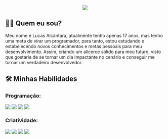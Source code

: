 <p align="center">
  <!-- Typing SVG by DenverCoder1 - https://github.com/DenverCoder1/readme-typing-svg -->
  <a href="https://github.com/DenverCoder1/readme-typing-svg">
    <img src="https://readme-typing-svg.demolab.com?font=Fira+Code&pause=1000&width=435&lines=Ol%C3%A1%2C+meu+nome+%C3%A9+Lucas+Alc%C3%A2ntara+%F0%9F%91%8B;Atualmente+estudante+de+programa%C3%A7%C3%A3o;Buscando+novos+conhecimentos!+%F0%9F%92%BB" /></a>
</p>


<h2>👦🏾 Quem eu sou?</h2>
<p>
    Meu nome é Lucas Alcântara, atualmente tenho apenas 17 anos, mas tenho uma meta de virar um programador, para tanto, estou estudando e estabelecendo novos conhecimentos e metas pessoais para meu desenvolvimento. Assim, criando um alicerce sólido para meu futuro, visto que gostaria de se tornar um dia impactante no cenário e conseguir me tornar um verdadeiro desenvolvedor.
</p>

<h2>🛠️ Minhas Habilidades</h2>
<h3>Programação:</h3>
<img src="https://img.shields.io/badge/HTML-239120?style=for-the-badge&logo=html5&logoColor=white">
<img src="https://img.shields.io/badge/CSS-239120?&style=for-the-badge&logo=css3&logoColor=white">
<img src="https://img.shields.io/badge/JavaScript-F7DF1E?style=for-the-badge&logo=javascript&logoColor=black">
<img src="https://img.shields.io/badge/Node.js-43853D?style=for-the-badge&logo=node.js&logoColor=white">

<h3>Criatividade:</h3>
<img src="https://img.shields.io/badge/Microsoft_PowerPoint-B7472A?style=for-the-badge&logo=microsoft-powerpoint&logoColor=white">
<img src="https://img.shields.io/badge/Microsoft_Excel-217346?style=for-the-badge&logo=microsoft-excel&logoColor=white">
<img src="https://img.shields.io/badge/Microsoft_Word-2B579A?style=for-the-badge&logo=microsoft-word&logoColor=white">
<img src="https://img.shields.io/badge/Figma-F24E1E?style=for-the-badge&logo=figma&logoColor=white">
